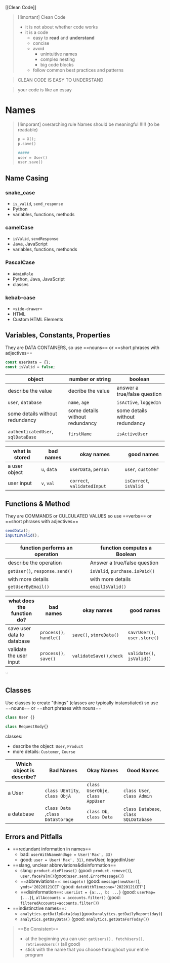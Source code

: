 
[[Clean Code]]

>[!imortant] Clean Code
>- it is not about whether code works
>- it is a code 
>	- easy to **read** and **understand**
>	- concise
>	- avoid 
>		- unintuitive names
>		- complex nesting
>		- big code blocks
>	- follow common best practices and patterns

>CLEAN CODE IS EASY TO UNDERSTAND

>your code is like an essay


# Names
>[!imporant] overarching rule
>Names should be meaningful !!!!! (to be readable)
>```python
>p = X();
>p.save()
>
>#####
>user = User()
>user.save()
>```

## Name Casing
### snake_case
- `is_valid`, `send_response`
- Python
- variables, functions, methods

### camelCase
- `isValid`, `sendResponse`
- Java, JavaScript
- variables, functions, methonds

### PascalCase
- `AdminRole`
- Python, Java, JavaScript
- classes

### kebab-case
- `<side-drawer>`
- HTML
- Custom HTML Elements




## Variables, Constants, Properties
They are DATA CONTAINERS, 
so 
use ==nouns== or ==short phrases with adjectives==
```JavaScript
const userData = {};
const isValid = false;
```

object | number or string | boolean
---|---|---
describe the value | decribe the value | answer a true/false question
`user`, `database`|`name`, `age`| `isActive`, `loggedIn`
some details without redundancy | some details without redundancy |some details without redundancy 
`authenticatedUser`, `sqlDataBase` | `firstName` |`isActiveUser`

what is stored | bad names | okay names | good names
---|---|--- |---
a user object | `u`, `data` | `userData`, `person` |  `user`, `customer`
user input | `v`, `val` | `correct`, `validatedInput` | `isCorrect`, `isValid`



## Functions & Method
They are COMMANDS or CULCULATED VALUES
so
use ==verbs== or  ==short phrases with adjectives==
```js
sendData();
inputIsValid();
```

function performs an operation | function computes a Boolean
--- | --- 
describe the operation | Answer a true/false question
`getUser()`, `response.send()` | `isValid`, `purchase.isPaid()`
with more details | with more details
`getUserByEmail()` | `emailIsValid()`

what does the function do? | bad names | okay names | good names
---|---|---|---
save user data to database | `process()`, `handle()` | `save()`, `storeData()` | `savrUser()`, `user.store()`
validate the user input | `process()`, `save()` | `validateSave()`,`check` | `validate()`, `isValid()`
``

## Classes
Use classes to create "things" (classes are typically instanstiated)
so
use ==nouns== or ==short phrases with nouns==
```js
class User {}

class RequestBody{}
```

classes:
- describe the object: `User`, `Product`
- more details: `Customer`, `Course`

Which object is describe? | Bad Names | Okay Names | Good Names
---|---|---|---
a User | `class UEntity`, `class ObjA` | `class UserObje`, `class AppUser` | `class User`, `class Admin`
a database | `class Data` ,`class DataStorage` | `class Db`, `class Data` | `class Database`, `class SQLDatabase` 


## Errors and Pitfalls
- ==redundant information  in names==
	- bad: `userWithNameAndAge = User('Max', 33)`
	- good: `user = User('Max', 31)`, newUser, loggedInUser
- ==slang, unclear abbreviations&disinformation==
	- slang: `product.diePlease()` (good: `product.remove()`), `user.facePalm()`(good:`user.send.ErrorMessage()`)
	- ==abbreviations==: `message(n)` (good: `message(newUser)`), `ymdt='20220121CET'`(good: `dateWithTimezone='20220121CET'`)
	- ==disinformation==: `userList = {a:.., b: ...}` (good: `userMap={...}`), `allAccounts = accounts.filter()` (good: `filteredAccounts=accounts.filter()`)
- ==indistinctive names==:
	- `analytics.getDailyData(day)`(good:`analytics.getDailyReport(day)`)
	- `analytics.getDayData()` (good: `analytics.getDataForToday()`)

>==Be Consistent==
>- at the beginning you can use: `getUsers(), fetchUsers(), retrieveUsers()` (all good)
>- stick  with the name that you choose throughout your entire program












